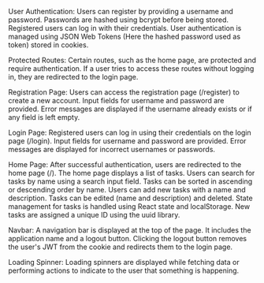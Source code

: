 


User Authentication:
  Users can register by providing a username and password. Passwords are hashed using bcrypt before being stored.
  Registered users can log in with their credentials.
  User authentication is managed using JSON Web Tokens (Here the hashed password used as token) stored in cookies.

Protected Routes:
  Certain routes, such as the home page, are protected and require authentication. If a user tries to access these routes without logging in, they are redirected to the login page.

Registration Page:
  Users can access the registration page (/register) to create a new account.
  Input fields for username and password are provided.
  Error messages are displayed if the username already exists or if any field is left empty.

Login Page:
  Registered users can log in using their credentials on the login page (/login).
  Input fields for username and password are provided.
  Error messages are displayed for incorrect usernames or passwords.

Home Page:
  After successful authentication, users are redirected to the home page (/).
  The home page displays a list of tasks.
  Users can search for tasks by name using a search input field.
  Tasks can be sorted in ascending or descending order by name.
  Users can add new tasks with a name and description.
  Tasks can be edited (name and description) and deleted.
  State management for tasks is handled using React state and localStorage.
  New tasks are assigned a unique ID using the uuid library.

Navbar:
  A navigation bar is displayed at the top of the page.
  It includes the application name and a logout button.
  Clicking the logout button removes the user's JWT from the cookie and redirects them to the login page.

Loading Spinner:
  Loading spinners are displayed while fetching data or performing actions to indicate to the user that something is happening.
